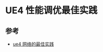 # UE4 性能调优最佳实践

## 参考

- [ue4 网络的最佳实践](https://blog.csdn.net/zhangxiaofan666/article/details/113089871)
